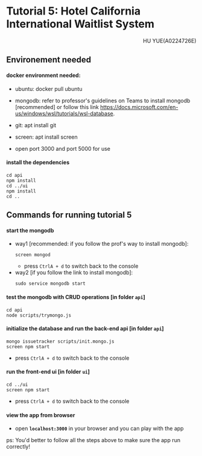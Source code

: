 # Tutorial 5: Hotel California International Waitlist System

<p align="right">HU YUE(A0224726E)</p>

## Environement needed
#### docker environment needed:

- ubuntu: docker pull ubuntu

- mongodb: refer to professor's guidelines on Teams to install mongodb [recommended] or follow this link https://docs.microsoft.com/en-us/windows/wsl/tutorials/wsl-database.

- git: apt install git

- screen: apt install screen

- open port 3000 and port 5000 for use

#### install the dependencies
```
cd api
npm install
cd ../ui
npm install
cd ..
```
## Commands for running tutorial 5
#### start the mongodb
- way1 [recommended: if you follow the prof's way to install mongodb]:
    ```
    screen mongod
    ```
    - press `CtrlA + d` to switch back to the console
- way2 [if you follow the link to install mongodb]:
    ```
    sudo service mongodb start
    ```
#### test the mongodb with CRUD operations [in folder `api`]
```
cd api
node scripts/trymongo.js
```
#### initialize the database and run the back-end api [in folder `api`]
```
mongo issuetracker scripts/init.mongo.js
screen npm start
```
- press `CtrlA + d` to switch back to the console  
#### run the front-end ui [in folder `ui`]
```
cd ../ui
screen npm start
```
- press `CtrlA + d` to switch back to the console   
#### view the app from browser
- open **`localhost:3000`** in your browser and you can play with the app
  
ps: You'd better to follow all the steps above to make sure the app run correctly!